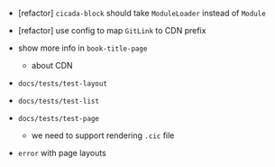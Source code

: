 - [refactor] `cicada-block` should take `ModuleLoader` instead of `Module`

- [refactor] use config to map `GitLink` to CDN prefix

- show more info in `book-title-page`

  - about CDN

- `docs/tests/test-layout`
- `docs/tests/test-list`
- `docs/tests/test-page`

  - we need to support rendering `.cic` file

- `error` with page layouts
